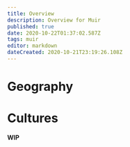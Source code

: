 ```yaml
---
title: Overview
description: Overview for Muir
published: true
date: 2020-10-22T01:37:02.587Z
tags: muir
editor: markdown
dateCreated: 2020-10-21T23:19:26.108Z
---
```


# Geography


# Cultures
**WIP**